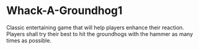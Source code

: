# Whack-A-Groundhog1
Classic entertaining game that will help players enhance their reaction. Players shall try their best to hit the groundhogs with the hammer as many times as possible. 

